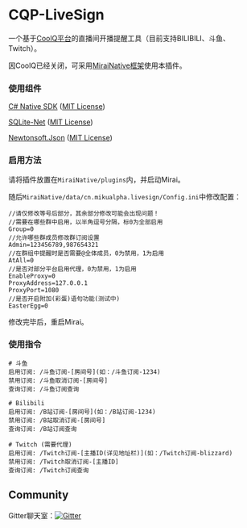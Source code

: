 # CQP-LiveSign
一个基于[CoolQ平台](https://cqp.cc/forum.php)的直播间开播提醒工具（目前支持BILIBILI、斗鱼、Twitch）。

因CoolQ已经关闭，可采用[MiraiNative框架](https://github.com/iTXTech/mirai-native)使用本插件。

### 使用组件

[C# Native SDK](https://github.com/Jie2GG/Native.Csharp.Frame/) ([MIT License](https://github.com/Jie2GG/Native.Csharp.Frame/blob/Final/LICENSE))

[SQLite-Net](https://github.com/praeclarum/sqlite-net) ([MIT License](https://archive.codeplex.com/?p=sqlitepcl))

[Newtonsoft.Json](https://github.com/JamesNK/Newtonsoft.Json) ([MIT License](https://raw.githubusercontent.com/JamesNK/Newtonsoft.Json/master/LICENSE.md))

### 启用方法
请将插件放置在`MiraiNative/plugins`内，并启动Mirai。

随后`MiraiNative/data/cn.mikualpha.livesign/Config.ini`中修改配置：

```
//请仅修改等号后部分，其余部分修改可能会出现问题！
//需要在哪些群中启用，以半角逗号分隔，标0为全部启用
Group=0
//允许哪些群成员修改群订阅设置
Admin=123456789,987654321
//在群组中提醒时是否需要@全体成员，0为禁用，1为启用
AtAll=0
//是否对部分平台启用代理，0为禁用，1为启用
EnableProxy=0
ProxyAddress=127.0.0.1
ProxyPort=1080
//是否开启附加(彩蛋)语句功能(测试中)
EasterEgg=0
```
修改完毕后，重启Mirai。

### 使用指令
```
# 斗鱼
启用订阅: /斗鱼订阅-[房间号](如：/斗鱼订阅-1234)
禁用订阅: /斗鱼取消订阅-[房间号]
查询订阅: /斗鱼订阅查询

# Bilibili
启用订阅: /B站订阅-[房间号](如：/B站订阅-1234)
禁用订阅: /B站取消订阅-[房间号]
查询订阅: /B站订阅查询

# Twitch (需要代理)
启用订阅: /Twitch订阅-[主播ID(详见地址栏)](如：/Twitch订阅-blizzard)
禁用订阅: /Twitch取消订阅-[主播ID]
查询订阅: /Twitch订阅查询
```

## Community
Gitter聊天室：[![Gitter](https://badges.gitter.im/MikuAlphaBot/community.svg)](https://gitter.im/MikuAlphaBot/community?utm_source=badge&utm_medium=badge&utm_campaign=pr-badge)
